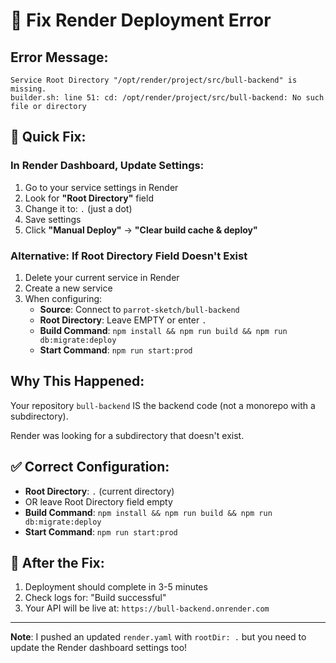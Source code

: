 # 🔧 Fix Render Deployment Error

## Error Message:
```
Service Root Directory "/opt/render/project/src/bull-backend" is missing.
builder.sh: line 51: cd: /opt/render/project/src/bull-backend: No such file or directory
```

## 🎯 Quick Fix:

### In Render Dashboard, Update Settings:

1. Go to your service settings in Render
2. Look for **"Root Directory"** field
3. Change it to: `.` (just a dot)
4. Save settings
5. Click **"Manual Deploy"** → **"Clear build cache & deploy"**

### Alternative: If Root Directory Field Doesn't Exist

1. Delete your current service in Render
2. Create a new service
3. When configuring:
   - **Source**: Connect to `parrot-sketch/bull-backend`
   - **Root Directory**: Leave EMPTY or enter `.`
   - **Build Command**: `npm install && npm run build && npm run db:migrate:deploy`
   - **Start Command**: `npm run start:prod`

## Why This Happened:

Your repository `bull-backend` IS the backend code (not a monorepo with a subdirectory).

Render was looking for a subdirectory that doesn't exist.

## ✅ Correct Configuration:

- **Root Directory**: `.` (current directory)
- OR leave Root Directory field empty
- **Build Command**: `npm install && npm run build && npm run db:migrate:deploy`
- **Start Command**: `npm run start:prod`

## 🚀 After the Fix:

1. Deployment should complete in 3-5 minutes
2. Check logs for: "Build successful"
3. Your API will be live at: `https://bull-backend.onrender.com`

---

**Note**: I pushed an updated `render.yaml` with `rootDir: .` but you need to update the Render dashboard settings too!

